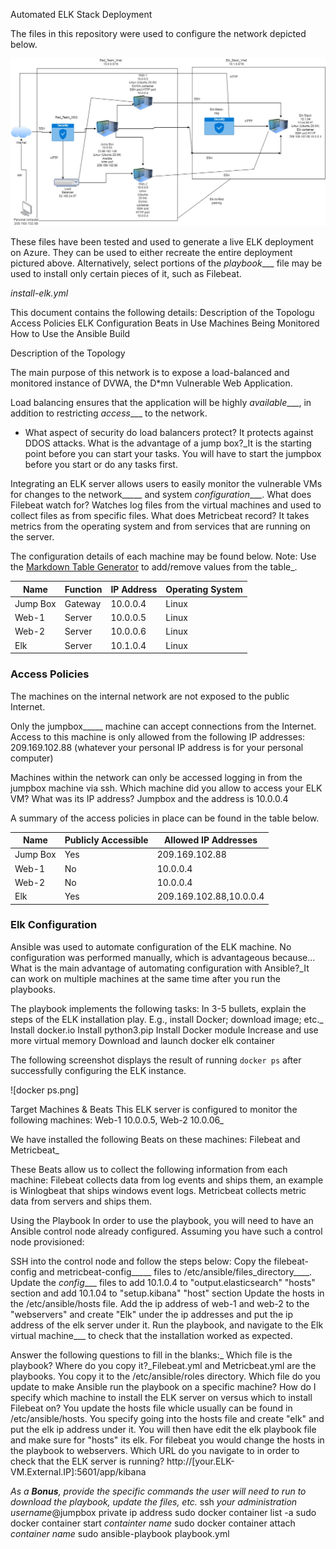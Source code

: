Automated ELK Stack Deployment

The files in this repository were used to configure the network depicted below.
 
![Elk Stack](https://github.com/Jtullis316/Elk-Stack/blob/main/Images/Elk%20Stack.jpg)

These files have been tested and used to generate a live ELK deployment on Azure. They can be used to either recreate the entire deployment pictured above. Alternatively, select portions of the _playbook____ file may be used to install only certain pieces of it, such as Filebeat.

   _install-elk.yml_

This document contains the following details:
Description of the Topologu
Access Policies
ELK Configuration
Beats in Use
Machines Being Monitored
How to Use the Ansible Build


Description of the Topology

The main purpose of this network is to expose a load-balanced and monitored instance of DVWA, the D*mn Vulnerable Web Application.

Load balancing ensures that the application will be highly _available____, in addition to restricting _access____ to the network.
- What aspect of security do load balancers protect? It protects against DDOS attacks. What is the advantage of a jump box?_It is the starting point before you can start your tasks. You will have to start the jumpbox before you start or do any tasks first.

Integrating an ELK server allows users to easily monitor the vulnerable VMs for changes to the network_____ and system _configuration____.
What does Filebeat watch for? Watches log files from the virtual machines and used to collect files as from specific files.
What does Metricbeat record? It takes metrics from the operating system and from services that are running on the server.

The configuration details of each machine may be found below.
Note: Use the [Markdown Table Generator](http://www.tablesgenerator.com/markdown_tables) to add/remove values from the table_.

| Name     | Function | IP Address | Operating System |
|----------|----------|------------|------------------|
| Jump Box | Gateway  | 10.0.0.4   | Linux            |
| Web-1    | Server   | 10.0.0.5   | Linux            |
| Web-2    | Server   | 10.0.0.6   | Linux            |
| Elk      | Server   | 10.1.0.4   | Linux            |

### Access Policies

The machines on the internal network are not exposed to the public Internet. 

Only the jumpbox_____ machine can accept connections from the Internet. Access to this machine is only allowed from the following IP addresses:
209.169.102.88 (whatever your personal IP address is for your personal computer)

Machines within the network can only be accessed logging in from the jumpbox machine via ssh.
Which machine did you allow to access your ELK VM? What was its IP address? Jumpbox and the address is 10.0.0.4

A summary of the access policies in place can be found in the table below.

| Name     | Publicly Accessible | Allowed IP Addresses  |
|----------|---------------------|-----------------------|
| Jump Box | Yes                 |     209.169.102.88    |
| Web-1    | No                  |     10.0.0.4          |
| Web-2    | No                  |     10.0.0.4          |
| Elk      | Yes                 |209.169.102.88,10.0.0.4|

### Elk Configuration

Ansible was used to automate configuration of the ELK machine. No configuration was performed manually, which is advantageous because...
What is the main advantage of automating configuration with Ansible?_It can work on multiple machines at the same time after you run the playbooks. 

The playbook implements the following tasks:
In 3-5 bullets, explain the steps of the ELK installation play. E.g., install Docker; download image; etc._
Install docker.io
Install python3.pip
Install Docker module
Increase and use more virtual memory
Download and launch docker elk container

The following screenshot displays the result of running `docker ps` after successfully configuring the ELK instance.

 ![docker ps.png]

Target Machines & Beats
This ELK server is configured to monitor the following machines:
 Web-1 10.0.0.5, Web-2 10.0.06_

We have installed the following Beats on these machines:
 Filebeat and Metricbeat_

These Beats allow us to collect the following information from each machine:
 Filebeat collects data from log events and ships them, an example is Winlogbeat that ships windows event logs. Metricbeat collects metric data from servers and ships them. 

 Using the Playbook
In order to use the playbook, you will need to have an Ansible control node already configured. Assuming you have such a control node provisioned: 

SSH into the control node and follow the steps below:
 Copy the filebeat-config and metricbeat-config_____ files to /etc/ansible/files_directory____.
 Update the _config____ files to add 10.1.0.4 to "output.elasticsearch" "hosts" section and add 10.1.04 to "setup.kibana" "host" section
 Update the hosts in the /etc/ansible/hosts file. Add the ip address of web-1 and web-2 to the "webservers" and create "Elk" under the ip addresses and put the ip address of the elk server under it.
 Run the playbook, and navigate to the Elk virtual machine___ to check that the installation worked as expected.

Answer the following questions to fill in the blanks:_
Which file is the playbook? Where do you copy it?_Filebeat.yml and Metricbeat.yml are the playbooks. You copy it to the /etc/ansible/roles directory.
Which file do you update to make Ansible run the playbook on a specific machine? How do I specify which machine to install the ELK server on versus which to install Filebeat on? You update the hosts file whicle usually can be found in /etc/ansible/hosts. You specify going into the hosts file and create "elk" and put the elk ip address under it. You will then have edit the elk playbook file and make sure for "hosts" its elk. For filebeat you would change the hosts in the playbook to webservers.
Which URL do you navigate to in order to check that the ELK server is running? http://[your.ELK-VM.External.IP]:5601/app/kibana

_As a **Bonus**, provide the specific commands the user will need to run to download the playbook, update the files, etc._
ssh *your administration username*@jumpbox private ip address
sudo docker container list -a
sudo docker container start *containter name*
sudo docker container attach *container name*
sudo ansible-playbook playbook.yml
